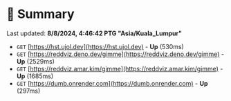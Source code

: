 # 📖 Summary
Last updated: **8/8/2024, 4:46:42 PTG "Asia/Kuala_Lumpur"**

- `GET` [https://hst.ujol.dev](https://hst.ujol.dev) - **Up** (530ms)
- `GET` [https://reddviz.deno.dev/gimme](https://reddviz.deno.dev/gimme) - **Up** (2529ms)
- `GET` [https://reddviz.amar.kim/gimme](https://reddviz.amar.kim/gimme) - **Up** (1685ms)
- `GET` [https://dumb.onrender.com](https://dumb.onrender.com) - **Up** (297ms)

